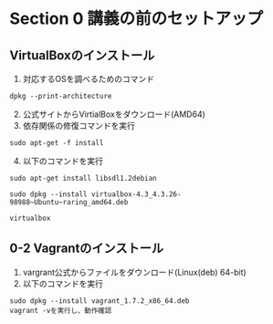 # Section 0 講義の前のセットアップ

## VirtualBoxのインストール

1. 対応するOSを調べるためのコマンド
```
dpkg --print-architecture
```
2. 公式サイトからVirtialBoxをダウンロード(AMD64)
3. 依存関係の修復コマンドを実行
```
sudo apt-get -f install
```
4. 以下のコマンドを実行
```
sudo apt-get install libsdl1.2debian

sudo dpkg --install virtualbox-4.3_4.3.26-98988~Ubuntu~raring_amd64.deb

virtualbox
```
## 0-2 Vagrantのインストール

1. vargrant公式からファイルをダウンロード(Linux(deb) 64-bit)
2. 以下のコマンドを実行
```
sudo dpkg --install vagrant_1.7.2_x86_64.deb
vagrant -vを実行し、動作確認
```
